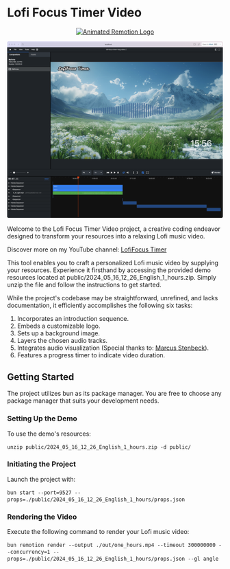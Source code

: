 # Lofi Focus Timer Video

<p align="center">
  <a href="https://github.com/remotion-dev/logo">
    <picture>
      <source media="(prefers-color-scheme: dark)" srcset="https://github.com/remotion-dev/logo/raw/main/animated-logo-banner-dark.gif">
      <img alt="Animated Remotion Logo" src="https://github.com/remotion-dev/logo/raw/main/animated-logo-banner-light.gif">
    </picture>
  </a>
</p>

![image](docs/image1.png)

Welcome to the Lofi Focus Timer Video project, a creative coding endeavor designed to transform your resources into a relaxing Lofi music video.

Discover more on my YouTube channel: [LofiFocus Timer](https://www.youtube.com/@LofiFocusTimer)

This tool enables you to craft a personalized Lofi music video by supplying your resources. Experience it firsthand by accessing the provided demo resources located at public/2024_05_16_12_26_English_1_hours.zip. Simply unzip the file and follow the instructions to get started.

While the project's codebase may be straightforward, unrefined, and lacks documentation, it efficiently accomplishes the following six tasks:

1. Incorporates an introduction sequence.
2. Embeds a customizable logo.
3. Sets up a background image.
4. Layers the chosen audio tracks.
5. Integrates audio visualization (Special thanks to: [Marcus Stenbeck](https://github.com/marcusstenbeck/remotion-audio-visualizers)).
6. Features a progress timer to indicate video duration.

## Getting Started

The project utilizes bun as its package manager. You are free to choose any package manager that suits your development needs.

### Setting Up the Demo

To use the demo's resources:

```shell
unzip public/2024_05_16_12_26_English_1_hours.zip -d public/
```

### Initiating the Project

Launch the project with:

```shell
bun start --port=9527 --props=./public/2024_05_16_12_26_English_1_hours/props.json
```

### Rendering the Video

Execute the following command to render your Lofi music video:

```shell
bun remotion render --output ./out/one_hours.mp4 --timeout 300000000 --concurrency=1 --props=./public/2024_05_16_12_26_English_1_hours/props.json --gl angle
```
